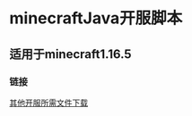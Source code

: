 # minecraftJava开服脚本

## 适用于minecraft1.16.5


### 链接
[其他开服所需文件下载](https://www.123pan.com/s/e9nbVv-8NAoH.html/ )

